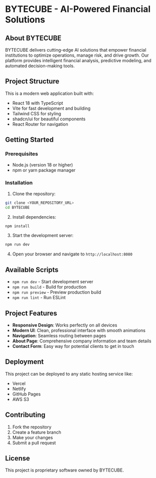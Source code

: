 # BYTECUBE - AI-Powered Financial Solutions

## About BYTECUBE

BYTECUBE delivers cutting-edge AI solutions that empower financial institutions to optimize operations, manage risk, and drive growth. Our platform provides intelligent financial analysis, predictive modeling, and automated decision-making tools.

## Project Structure

This is a modern web application built with:
- React 18 with TypeScript
- Vite for fast development and building
- Tailwind CSS for styling
- shadcn/ui for beautiful components
- React Router for navigation

## Getting Started

### Prerequisites

- Node.js (version 18 or higher)
- npm or yarn package manager

### Installation

1. Clone the repository:
```bash
git clone <YOUR_REPOSITORY_URL>
cd BYTECUBE
```

2. Install dependencies:
```bash
npm install
```

3. Start the development server:
```bash
npm run dev
```

4. Open your browser and navigate to `http://localhost:8080`

## Available Scripts

- `npm run dev` - Start development server
- `npm run build` - Build for production
- `npm run preview` - Preview production build
- `npm run lint` - Run ESLint

## Project Features

- **Responsive Design**: Works perfectly on all devices
- **Modern UI**: Clean, professional interface with smooth animations
- **Navigation**: Seamless routing between pages
- **About Page**: Comprehensive company information and team details
- **Contact Form**: Easy way for potential clients to get in touch

## Deployment

This project can be deployed to any static hosting service like:
- Vercel
- Netlify
- GitHub Pages
- AWS S3

## Contributing

1. Fork the repository
2. Create a feature branch
3. Make your changes
4. Submit a pull request

## License

This project is proprietary software owned by BYTECUBE.

